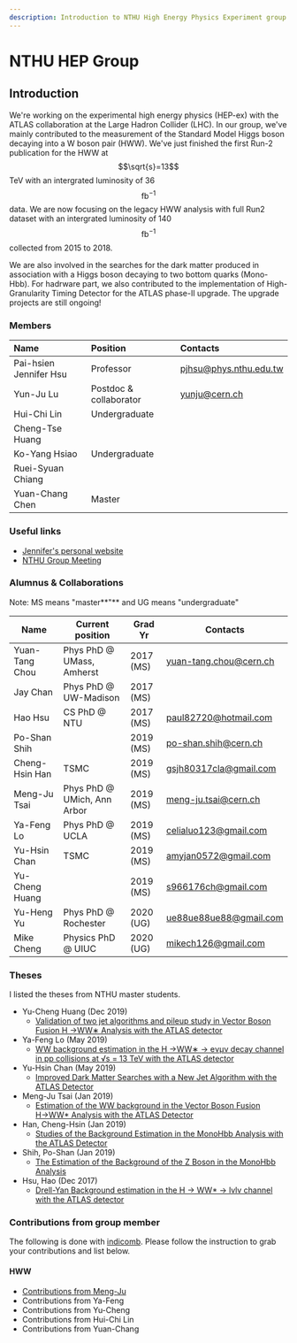 ```yaml
---
description: Introduction to NTHU High Energy Physics Experiment group
---
```


# NTHU HEP Group

## Introduction

We're working on the experimental high energy physics (HEP-ex) with the ATLAS collaboration at the Large Hadron Collider (LHC). In our group, we've mainly contributed to the measurement of the Standard Model Higgs boson decaying into a W boson pair (HWW). We've just finished the first Run-2 publication for the HWW at $$\sqrt{s}=13$$ TeV with an intergrated luminosity of 36 $$\mathrm{fb}^{-1}$$ data. We are now focusing on the legacy HWW analysis with full Run2 dataset with an intergrated luminosity of 140 $$\mathrm{fb}^{-1}$$ collected from 2015 to 2018.

We are also involved in the searches for the dark matter produced in association with a Higgs boson decaying to two bottom quarks (Mono-Hbb). For hadrware part, we also contributed to the implementation of High-Granularity Timing Detector for the ATLAS phase-II upgrade. The upgrade projects are still ongoing!

### Members

| Name                   | Position               | Contacts               |
|:---------------------- |:---------------------- |:---------------------- |
| Pai-hsien Jennifer Hsu | Professor              | pjhsu@phys.nthu.edu.tw |
| Yun-Ju Lu              | Postdoc & collaborator | yunju@cern.ch          |
| Hui-Chi Lin            | Undergraduate          |                        |
| Cheng-Tse Huang        |                        |                        |
| Ko-Yang Hsiao          | Undergraduate          |                        |
| Ruei-Syuan Chiang      |                        |                        |
| Yuan-Chang Chen        | Master                 |                        |

### Useful links
- [Jennifer's personal website](https://nthu-hep-expt.github.io/jennifer-group/)
- [NTHU Group Meeting](https://indico.cern.ch/category/9447/)


### Alumnus & Collaborations

Note: MS means "master**"** and UG means "undergraduate"

| Name           | Current position            | Grad Yr   | Contacts               |
| -------------- | --------------------------- | --------- | ---------------------- |
| Yuan-Tang Chou | Phys PhD @ UMass, Amherst   | 2017 (MS) | yuan-tang.chou@cern.ch |
| Jay Chan       | Phys PhD @ UW-Madison       | 2017 (MS) |                        |
| Hao Hsu        | CS PhD @ NTU                | 2017 (MS) | paul82720@hotmail.com  |
| Po-Shan Shih   |                             | 2019 (MS) | po-shan.shih@cern.ch   |
| Cheng-Hsin Han | TSMC                        | 2019 (MS) | gsjh80317cla@gmail.com |
| Meng-Ju Tsai   | Phys PhD @ UMich, Ann Arbor | 2019 (MS) | meng-ju.tsai@cern.ch   |
| Ya-Feng Lo     | Phys PhD @ UCLA             | 2019 (MS) | celialuo123@gmail.com  |
| Yu-Hsin Chan   | TSMC                        | 2019 (MS) | amyjan0572@gmail.com   |
| Yu-Cheng Huang |                             | 2019 (MS) | s966176ch@gmail.com    |
| Yu-Heng Yu     | Phys PhD @ Rochester        | 2020 (UG) | ue88ue88ue88@gmail.com |
| Mike Cheng     | Physics PhD @ UIUC          | 2020 (UG) | mikech126@gmail.com    |


### Theses

I listed the theses from NTHU master students.

* Yu-Cheng Huang \(Dec 2019\)
  * [Validation of two jet algorithms and pileup study in Vector Boson Fusion H →WW∗ Analysis with the ATLAS detector](https://ndltd.ncl.edu.tw/cgi-bin/gs32/gsweb.cgi/ccd=tmM6Hh/record?r1=1&h1=0)
* Ya-Feng Lo \(May 2019\)
  * [WW background estimation in the H →WW∗ → eνμν decay channel in pp collisions at √s = 13 TeV with the ATLAS detector](https://ndltd.ncl.edu.tw/cgi-bin/gs32/gsweb.cgi/ccd=tmM6Hh/record?r1=2&h1=0)
* Yu-Hsin Chan \(May 2019\)
  * [Improved Dark Matter Searches with a New Jet Algorithm with the ATLAS Detector](https://ndltd.ncl.edu.tw/cgi-bin/gs32/gsweb.cgi/ccd=tmM6Hh/record?r1=3&h1=0)
* Meng-Ju Tsai \(Jan 2019\)
  * [Estimation of the WW background in the Vector Boson Fusion H→WW\* Analysis with the ATLAS Detector](https://hdl.handle.net/11296/9eu89a)
* Han, Cheng-Hsin \(Jan 2019\)
  * [Studies of the Background Estimation in the MonoHbb Analysis with the ATLAS Detector](https://hdl.handle.net/11296/pu56kw)
* Shih, Po-Shan \(Jan 2019\)
  * [The Estimation of the Background of the Z Boson in the MonoHbb Analysis](https://hdl.handle.net/11296/tq78w9)
* Hsu, Hao \(Dec 2017\)
  * [Drell-Yan Background estimation in the H → WW\* → lvlv channel with the ATLAS detector](https://hdl.handle.net/11296/9u8t89)

### Contributions from group member

The following is done with [indicomb](https://login.cern.ch/adfs/ls/?wa=wsignin1.0&wreply=https%3A%2F%2Ftwiki.cern.ch%2FShibboleth.sso%2FADFS&wct=2020-04-26T07%3A10%3A37Z&wtrealm=https%3A%2F%2Ftwiki.cern.ch%2FShibboleth.sso%2FADFS&wctx=cookie%3A1587885037_6ef0). Please follow the instruction to grab your contributions and list below.

#### HWW

* [Contributions from Meng-Ju](http://metsai.web.cern.ch/metsai/meetings/distributions/Meng-Ju-Contributions.html)
* Contributions from Ya-Feng
* Contributions from Yu-Cheng
* Contributions from Hui-Chi Lin
* Contributions from Yuan-Chang
